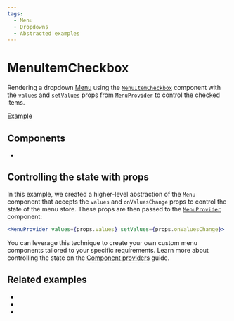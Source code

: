 ```yaml
---
tags:
  - Menu
  - Dropdowns
  - Abstracted examples
---
```


# MenuItemCheckbox

<div data-description>

Rendering a dropdown [Menu](/components/menu) using the [`MenuItemCheckbox`](/reference/menu-item-checkbox) component with the [`values`](/reference/menu-provider#values) and [`setValues`](/reference/menu-provider#setvalues) props from [`MenuProvider`](/reference/menu-provider) to control the checked items.

</div>

<div data-tags></div>

<a href="./index.tsx" data-playground>Example</a>

## Components

<div data-cards="components">

- [](/components/menu)

</div>

## Controlling the state with props

In this example, we created a higher-level abstraction of the `Menu` component that accepts the `values` and `onValuesChange` props to control the state of the menu store. These props are then passed to the [`MenuProvider`](/reference/menu-provider) component:

```jsx
<MenuProvider values={props.values} setValues={props.onValuesChange}>
```

You can leverage this technique to create your own custom menu components tailored to your specific requirements. Learn more about controlling the state on the [Component providers](/guide/component-providers#controlled-state) guide.

## Related examples

<div data-cards="examples">

- [](/examples/menu-nested)
- [](/examples/menu-tooltip)
- [](/examples/menu-framer-motion)

</div>
